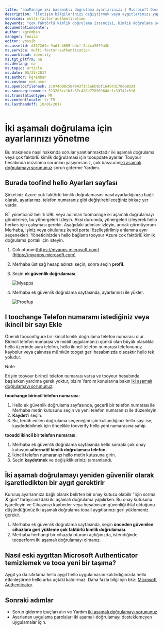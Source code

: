 ```yaml
---
title: "aaaManage iki basamaklı doğrulama ayarlarınızı | Microsoft Docs"
description: "İletişim bilgilerinizi değiştirmek veya aygıtlarınızı yapılandırma dahil olmak üzere Azure multi-Factor Authentication kullanımını yönetin."
services: multi-factor-authentication
keywords: "çok faktörlü kimlik doğrulama istemcisi, kimlik doğrulama sorunu bağıntı kimliği"
documentationcenter: 
author: kgremban
manager: femila
editor: yossib
ms.assetid: d3372d9a-9ad1-4609-bdcf-2c4ca9679a3b
ms.service: multi-factor-authentication
ms.workload: identity
ms.tgt_pltfrm: na
ms.devlang: na
ms.topic: article
ms.date: 05/23/2017
ms.author: kgremban
ms.custom: end-user
ms.openlocfilehash: 2c974b08c584943f3c5a6b9bf16497d1706e8329
ms.sourcegitcommit: 523283cc1b3c37c428e77850964dc1c33742c5f0
ms.translationtype: MT
ms.contentlocale: tr-TR
ms.lasthandoff: 10/06/2017
---
```

# <a name="manage-your-settings-for-two-step-verification"></a>İki aşamalı doğrulama için ayarlarınızı yönetme
Bu makalede nasıl hakkında sorular yanıtlanmaktadır iki aşamalı doğrulama veya çok faktörlü kimlik doğrulaması için tooupdate ayarlar. Tooyour hesabında imzalama sorunları yaşıyorsanız, çok başvuran[iki aşamalı doğrulamayı sorununuz](multi-factor-authentication-end-user-troubleshoot.md) sorun giderme Yardımı.

## <a name="where-toofind-hello-settings-page"></a>Burada toofind hello Ayarları sayfası
Şirketiniz Azure çok faktörlü kimlik doğrulamasını nasıl ayarladığınıza bağlı olarak, ayarlarınızı telefon numaranız gibi değiştirebileceğiniz birkaç yer vardır.

BT yöneticiniz belirli URL veya adımları toomanage iki aşamalı doğrulamayı gönderirse, bu yönergeleri izleyin. Aksi durumda, yönergeleri izleyerek hello herkes için çalışması gerekir. Aşağıdaki adımları izleyin, ancak görmüyorum Merhaba, işiniz veya okulunuz kendi portal özelleştirilmiş anlamına aynı seçenekleri. Yöneticinizden hello bağlantı tooyour Azure çok faktörlü kimlik doğrulama portalı için isteyin.

1. Çok oturum[https://myapps.microsoft.com](https://myapps.microsoft.com)  
2. Merhaba üst sağ hesap adınızı seçin, sonra seçin **profil**.  
3. Seçin **ek güvenlik doğrulaması**.  

    ![Myapps](./media/multi-factor-authentication-end-user-manage/myapps1.png)
4. Merhaba ek güvenlik doğrulama sayfasında, ayarlarınızı ile yükler.

    ![Proofup](./media/multi-factor-authentication-end-user-manage/proofup.png)

## <a name="i-want-toochange-my-phone-number-or-add-a-secondary-number"></a>I toochange Telefon numaramı istediğiniz veya ikincil bir sayı Ekle
Önemli tooconfigure bir ikincil kimlik doğrulama telefon numarası olur.  Birincil telefon numarası ve mobil uygulamanızı çünkü olan büyük olasılıkla hello üzerinde aynı telefon, hello ikincil telefon numarası telefonunuz kaybolur veya çalınırsa mümkün tooget geri hesabınızda olacaktır hello tek yoludur.

> [!NOTE]
> Erişim tooyour birincil telefon numarası varsa ve tooyour hesabında başlarken yardıma gerek yoktur, bizim Yardım konularına bakın [iki aşamalı doğrulamayı sorununuz](multi-factor-authentication-end-user-troubleshoot.md).  

**toochange birincil telefon numarası:**  

1. Hello ek güvenlik doğrulama sayfasında, geçerli bir telefon numarası ile Merhaba metin kutusunu seçin ve yeni telefon numaranızı ile düzenleyin.  
2. **Kaydet**’i seçin.  
3. Bu, tercih edilen doğrulama seçeneğini için kullandığınız hello sayı ise, kaydedebilmek için öncelikle tooverify hello yeni numarasına sahip.  

**tooadd ikincil bir telefon numarası:**  

1. Merhaba ek güvenlik doğrulama sayfasında hello sonraki çok onay kutusunu**alternatif kimlik doğrulaması telefon.**  
2. İkincil telefon numaranızı hello metin kutusuna girin.  
3. Seçin **kaydetmek** ve değişikliklerinizi tamamlandı.  

## <a name="require-two-step-verification-again-on-a-device-youve-marked-as-trusted"></a>İki aşamalı doğrulamayı yeniden güvenilir olarak işaretledikten bir aygıt gerektirir

Kuruluş ayarlarınıza bağlı olarak belirten bir onay kutusu olabilir "için sorma **X** gün" tarayıcınızdaki iki aşamalı doğrulama yapılırken. Bu onay kutusunu işaretleyin ve Cihazınızı kaybeder veya hesabınızın güvenliği ihlal olduğunu düşündüğünüz iki aşamalı doğrulama tooall aygıtlarınızı geri yüklemeniz gerekir. 

1. Merhaba ek güvenlik doğrulama sayfasında, seçin **önceden güvenilen cihazlara geri yükleme çok faktörlü kimlik doğrulaması**.
2. Merhaba herhangi bir cihazda oturum açtığınızda, istendiğinde tooperform iki aşamalı doğrulamayı olmanız. 

## <a name="how-do-i-clean-up-microsoft-authenticator-from-my-old-device-and-move-tooa-new-one"></a>Nasıl eski aygıttan Microsoft Authenticator temizlemek ve tooa yeni bir taşıma?
Aygıt ya da sıfırlama hello aygıt hello uygulamasını kaldırdığınızda hello etkinleştirme hello arka uçtaki kaldırmaz. Daha fazla bilgi için bkz: [Microsoft Authenticator](microsoft-authenticator-app-how-to.md).

## <a name="next-steps"></a>Sonraki adımlar
* Sorun giderme ipuçları alın ve Yardım [iki aşamalı doğrulamayı sorununuz](multi-factor-authentication-end-user-troubleshoot.md)
* Ayarlanan [uygulama parolaları](multi-factor-authentication-end-user-app-passwords.md) iki aşamalı doğrulamayı desteklemeyen uygulamalar için.
